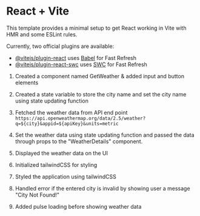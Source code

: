 # React + Vite

This template provides a minimal setup to get React working in Vite with HMR and some ESLint rules.

Currently, two official plugins are available:

- [@vitejs/plugin-react](https://github.com/vitejs/vite-plugin-react/blob/main/packages/plugin-react/README.md) uses [Babel](https://babeljs.io/) for Fast Refresh
- [@vitejs/plugin-react-swc](https://github.com/vitejs/vite-plugin-react-swc) uses [SWC](https://swc.rs/) for Fast Refresh

1. Created a component named GetWeather & added input and button elements

2. Created a state variable to store the city name and set the city name using state updating function

3. Fetched the weather data from API end point `https://api.openweathermap.org/data/2.5/weather?q=${city}&appid=${apiKey}&units=metric`

4. Set the weather data using state updating function and passed the data through props to the "WeatherDetails" component.

5. Displayed the weather data on the UI

6. Initialized tailwindCSS for styling

7. Styled the application using tailwindCSS

8. Handled error if the entered city is invalid by showing user a message "City Not Found!"

9. Added pulse loading before showing weather data
